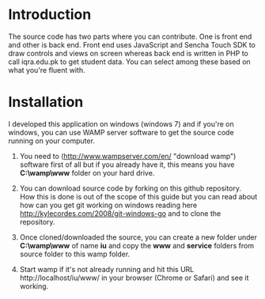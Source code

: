 # Introduction

The source code has two parts where you can contribute. One is front end and other is back end. Front end uses JavaScript and Sencha Touch SDK to draw controls and views on screen whereas back end is written in PHP to call iqra.edu.pk to get student data. You can select among these based on what you're fluent with.

# Installation

I developed this application on windows (windows 7) and if you're on windows, you can use WAMP server software to get the source code running on your computer.

1. You need to (http://www.wampserver.com/en/ "download wamp") software first of all but if you already have it, this means you have **C:\wamp\www** folder on your hard drive.

2. You can download source code by forking on this github repository. How this is done is out of the scope of this guide but you can read about how can you get git working on windows reading here http://kylecordes.com/2008/git-windows-go and to clone the repository.

3. Once cloned/downloaded the source, you can create a new folder under **C:\wamp\www** of name **iu** and copy the **www** and **service** folders from source folder to this wamp folder.

4. Start wamp if it's not already running and hit this URL http://localhost/iu/www/ in your browser (Chrome or Safari) and see it working.